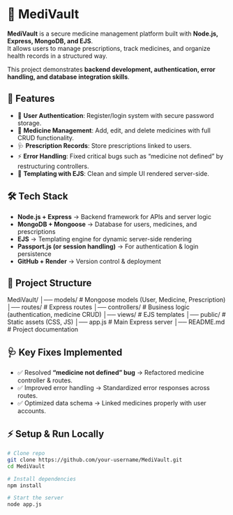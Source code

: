 # 💊 MediVault

**MediVault** is a secure medicine management platform built with **Node.js, Express, MongoDB, and EJS**.  
It allows users to manage prescriptions, track medicines, and organize health records in a structured way.  

This project demonstrates **backend development, authentication, error handling, and database integration skills**.

## 🚀 Features
- 🔐 **User Authentication**: Register/login system with secure password storage.  
- 💊 **Medicine Management**: Add, edit, and delete medicines with full CRUD functionality.  
- 🩺 **Prescription Records**: Store prescriptions linked to users.  
- ⚡ **Error Handling**: Fixed critical bugs such as “medicine not defined” by restructuring controllers.  
- 🎨 **Templating with EJS**: Clean and simple UI rendered server-side.  

## 🛠 Tech Stack
- **Node.js + Express** → Backend framework for APIs and server logic  
- **MongoDB + Mongoose** → Database for users, medicines, and prescriptions  
- **EJS** → Templating engine for dynamic server-side rendering  
- **Passport.js (or session handling)** → For authentication & login persistence  
- **GitHub + Render** → Version control & deployment  

## 📂 Project Structure
MediVault/
│── models/ # Mongoose models (User, Medicine, Prescription)
│── routes/ # Express routes
│── controllers/ # Business logic (authentication, medicine CRUD)
│── views/ # EJS templates
│── public/ # Static assets (CSS, JS)
│── app.js # Main Express server
│── README.md # Project documentation

## 🩺 Key Fixes Implemented
- ✅ Resolved **“medicine not defined” bug** → Refactored medicine controller & routes.  
- ✅ Improved error handling → Standardized error responses across routes.  
- ✅ Optimized data schema → Linked medicines properly with user accounts.  

## ⚡ Setup & Run Locally
```bash
# Clone repo
git clone https://github.com/your-username/MediVault.git
cd MediVault

# Install dependencies
npm install

# Start the server
node app.js
